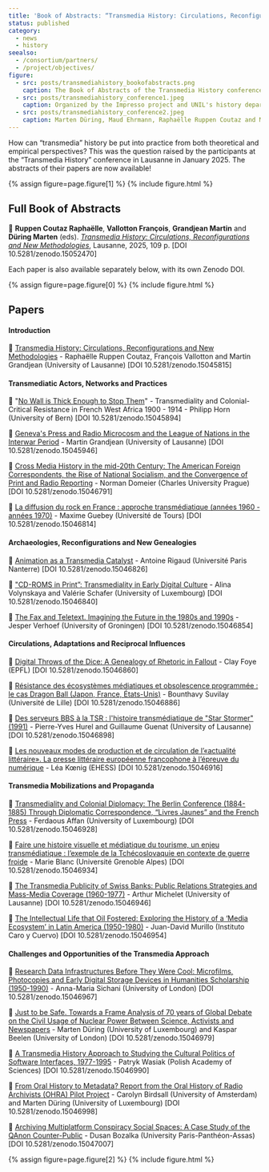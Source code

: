 ```yaml
---
title: 'Book of Abstracts: “Transmedia History: Circulations, Reconfigurations and New Methodologies”'
status: published
category: 
  - news
  - history
seealso:
  - /consortium/partners/
  - /project/objectives/
figure:
  - src: posts/transmediahistory_bookofabstracts.png
    caption: The Book of Abstracts of the Transmedia History conference is now available in Open Access.
  - src: posts/transmediahistory_conference1.jpeg
    caption: Organized by the Impresso project and UNIL's history department, the Transmedia History conference brought together specialists in media history.
  - src: posts/transmediahistory_conference2.jpeg
    caption: Marten Düring, Maud Ehrmann, Raphaëlle Ruppen Coutaz and Martin Grandjean conclude the conference.
---
```


How can “transmedia” history be put into practice from both theoretical and empirical perspectives? This was the question raised by the participants at the “Transmedia History” conference in Lausanne in January 2025. The abstracts of their papers are now available!

<!-- more -->

{% assign figure=page.figure[1] %}
{% include figure.html %}

## Full Book of Abstracts

📖 **Ruppen Coutaz Raphaëlle**, **Vallotton François**, **Grandjean Martin** and **Düring Marten** (eds). <em>[Transmedia History: Circulations, Reconfigurations and New Methodologies](https://doi.org/10.5281/zenodo.15052470)</em>, Lausanne, 2025, 109 p. [DOI 10.5281/zenodo.15052470]

Each paper is also available separately below, with its own Zenodo DOI.

{% assign figure=page.figure[0] %}
{% include figure.html %}

## Papers

#### Introduction

📄 [Transmedia History: Circulations, Reconfigurations and New Methodologies](https://doi.org/10.5281/zenodo.15045815) - Raphaëlle Ruppen Coutaz, François Vallotton and Martin Grandjean (University of Lausanne) [DOI 10.5281/zenodo.15045815]

#### Transmediatic Actors, Networks and Practices

📄 "[No Wall is Thick Enough to Stop Them](https://doi.org/10.5281/zenodo.15045894)" - Transmediality and Colonial-Critical Resistance in French West Africa 1900 - 1914 - Philipp Horn (University of Bern) [DOI 10.5281/zenodo.15045894]

📄 [Geneva's Press and Radio Microcosm and the League of Nations in the Interwar Period](https://doi.org/10.5281/zenodo.15045946) - Martin Grandjean (University of Lausanne) [DOI 10.5281/zenodo.15045946]

📄 [Cross Media History in the mid-20th Century: The American Foreign Correspondents, the Rise of National Socialism, and the Convergence of Print and Radio Reporting](https://doi.org/10.5281/zenodo.15046791) - Norman Domeier (Charles University Prague) [DOI 10.5281/zenodo.15046791]

📄 [La diffusion du rock en France : approche transmédiatique (années 1960 - années 1970)](https://doi.org/10.5281/zenodo.15046814) - Maxime Guebey (Université de Tours) [DOI 10.5281/zenodo.15046814]

#### Archaeologies, Reconfigurations and New Genealogies

📄 [Animation as a Transmedia Catalyst](https://doi.org/10.5281/zenodo.15046826) - Antoine Rigaud (Université Paris Nanterre) [DOI 10.5281/zenodo.15046826]

📄 ["CD-ROMS in Print”: Transmediality in Early Digital Culture](https://doi.org/10.5281/zenodo.15046840) - Alina Volynskaya and Valérie Schafer (University of Luxembourg) [DOI 10.5281/zenodo.15046840]

📄 [The Fax and Teletext. Imagining the Future in the 1980s and 1990s](https://doi.org/10.5281/zenodo.15046854) - Jesper Verhoef (University of Groningen) [DOI 10.5281/zenodo.15046854]

#### Circulations, Adaptations and Reciprocal Influences

📄 [Digital Throws of the Dice: A Genealogy of Rhetoric in Fallout](https://doi.org/10.5281/zenodo.15046860) - Clay Foye (EPFL) [DOI 10.5281/zenodo.15046860]

📄 [Résistance des écosystèmes médiatiques et obsolescence programmée : le cas Dragon Ball (Japon, France, États-Unis)](https://doi.org/10.5281/zenodo.15046886) - Bounthavy Suvilay (Université de Lille) [DOI 10.5281/zenodo.15046886]

📄 [Des serveurs BBS à la TSR : l'histoire transmédiatique de "Star Stormer" (1991)](https://doi.org/10.5281/zenodo.15046898) - Pierre-Yves Hurel and Guillaume Guenat (University of Lausanne) [DOI 10.5281/zenodo.15046898]

📄 [Les nouveaux modes de production et de circulation de l’«actualité littéraire». La presse littéraire européenne francophone à l’épreuve du numérique](https://doi.org/10.5281/zenodo.15046916) - Léa Kœnig (EHESS) [DOI 10.5281/zenodo.15046916]
 
#### Transmedia Mobilizations and Propaganda

📄 [Transmediality and Colonial Diplomacy: The Berlin Conference (1884-1885) Through Diplomatic Correspondence, “Livres Jaunes” and the French Press](https://doi.org/10.5281/zenodo.15046928) - Ferdaous Affan (University of Luxembourg) [DOI 10.5281/zenodo.15046928]

📄 [Faire une histoire visuelle et médiatique du tourisme, un enjeu transmédiatique : l’exemple de la Tchécoslovaquie en contexte de guerre froide](https://doi.org/10.5281/zenodo.15046934) - Marie Blanc (Université Grenoble Alpes) [DOI 10.5281/zenodo.15046934]

📄 [The Transmedia Publicity of Swiss Banks: Public Relations Strategies and Mass-Media Coverage (1960-1977)](https://doi.org/10.5281/zenodo.15046946) - Arthur Michelet (University of Lausanne) [DOI 10.5281/zenodo.15046946]

📄 [The Intellectual Life that Oil Fostered: Exploring the History of a ‘Media Ecosystem’ in Latin America (1950-1980)](https://doi.org/10.5281/zenodo.15046954) - Juan-David Murillo (Instituto Caro y Cuervo) [DOI 10.5281/zenodo.15046954]

#### Challenges and Opportunities of the Transmedia Approach

📄 [Research Data Infrastructures Before They Were Cool: Microfilms, Photocopies and Early Digital Storage Devices in Humanities Scholarship (1950-1990)](https://doi.org/10.5281/zenodo.15046967) - Anna-Maria Sichani (University of London) [DOI 10.5281/zenodo.15046967]

📄 [Just to be Safe. Towards a Frame Analysis of 70 years of Global Debate on the Civil Usage of Nuclear Power Between Science, Activists and Newspapers](https://doi.org/10.5281/zenodo.15046979) - Marten Düring (University of Luxembourg) and Kaspar Beelen (University of London) [DOI 10.5281/zenodo.15046979]

📄 [A Transmedia History Approach to Studying the Cultural Politics of Software Interfaces, 1977-1995](https://doi.org/10.5281/zenodo.15046990) - Patryk Wasiak (Polish Academy of Sciences) [DOI 10.5281/zenodo.15046990]

📄 [From Oral History to Metadata? Report from the Oral History of Radio Archivists (OHRA) Pilot Project](https://doi.org/10.5281/zenodo.15046998) - Carolyn Birdsall (University of Amsterdam) and Marten Düring (University of Luxembourg) [DOI 10.5281/zenodo.15046998]

📄 [Archiving Multiplatform Conspiracy Social Spaces: A Case Study of the QAnon Counter-Public](https://doi.org/10.5281/zenodo.15047007) - Dusan Bozalka (University Paris-Panthéon-Assas) [DOI 10.5281/zenodo.15047007]

{% assign figure=page.figure[2] %}
{% include figure.html %}
